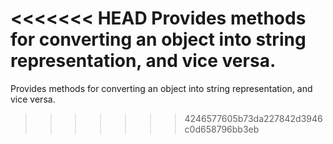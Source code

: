 <<<<<<< HEAD
Provides methods for converting an object into string representation, and vice versa.
=======
Provides methods for converting an object into string representation, and vice versa.
>>>>>>> 4246577605b73da227842d3946c0d658796bb3eb

